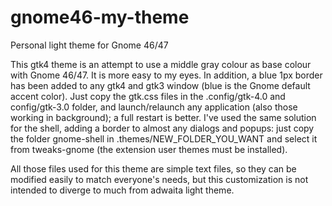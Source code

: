 # gnome46-my-theme
Personal light theme for Gnome 46/47

This gtk4 theme is an attempt to use a middle gray colour as base colour with Gnome 46/47. It is more easy to my eyes. In addition, a blue 1px border has been added to any gtk4 and gtk3 window (blue is the Gnome default accent color). Just copy the gtk.css files in the .config/gtk-4.0 and config/gtk-3.0 folder, and launch/relaunch any application (also those working in background); a full restart is better. I've used the same solution for the shell, adding a border to almost any dialogs and popups: just copy the folder gnome-shell in .themes/NEW_FOLDER_YOU_WANT and select it from tweaks-gnome (the extension user themes must be installed).

All those files used for this theme are simple text files, so they can be modified easily to match everyone's needs, but this customization is not intended to diverge to much from adwaita light theme.
